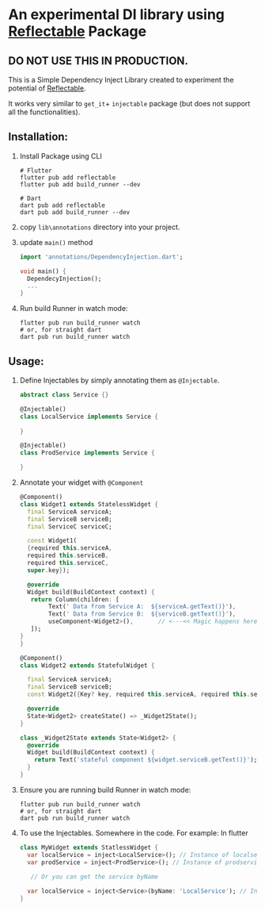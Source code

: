 # An experimental DI library using [Reflectable](https://pub.dev/packages/reflectable) Package

## DO NOT USE THIS IN PRODUCTION.

This is a Simple Dependency Inject Library created to experiment the potential
of [Reflectable](https://pub.dev/packages/reflectable).

It works very similar to `get_it`+ `injectable` package (but does not support all the
functionalities).

## Installation:

1. Install Package using CLI
    ```shell
    # Flutter
    flutter pub add reflectable 
    flutter pub add build_runner --dev
    
    # Dart
    dart pub add reflectable 
    dart pub add build_runner --dev
    ```

2. copy `lib\annotations` directory into your project.

3. update `main()` method
    ```dart
    import 'annotations/DependencyInjection.dart';
   
    void main() {
      DependecyInjection();
      ...
    }
    ```
4. Run build Runner in watch mode:
   ```shell
   flutter pub run build_runner watch
   # or, for straight dart
   dart pub run build_runner watch 
   ```

## Usage:

1. Define Injectables by simply annotating them as `@Injectable`.

   ```dart
   abstract class Service {}
   
   @Injectable()    
   class LocalService implements Service {
     
   }
   
   @Injectable()
   class ProdService implements Service {
   
   }
   ```

2. Annotate your widget with `@Component`
   ```dart
   @Component()
   class Widget1 extends StatelessWidget {
     final ServiceA serviceA;
     final ServiceB serviceB;
     final ServiceC serviceC;
   
     const Widget1(
     {required this.serviceA,
     required this.serviceB,
     required this.serviceC,
     super.key});
   
     @override
     Widget build(BuildContext context) {
      return Column(children: [
           Text(' Data from Service A:  ${serviceA.getText()}'),
           Text(' Data from Service B:  ${serviceB.getText()}'),
           useComponent<Widget2>(),       // <---<< Magic happens here.
      ]);
   }
   }
   
   @Component()
   class Widget2 extends StatefulWidget {
   
     final ServiceA serviceA;
     final ServiceB serviceB;
     const Widget2({Key? key, required this.serviceA, required this.serviceB}) : super(key: key);
   
     @override
     State<Widget2> createState() => _Widget2State();
   }
   
   class _Widget2State extends State<Widget2> {
     @override
     Widget build(BuildContext context) {
       return Text('stateful component ${widget.serviceB.getText()}');
     }
   }
   ```

4. Ensure you are running build Runner in watch mode:
   ```shell
   flutter pub run build_runner watch
   # or, for straight dart
   dart pub run build_runner watch 
   ```

5. To use the Injectables. Somewhere in the code. For example: In flutter
   ```dart
   class MyWidget extends StatlessWidget {
     var localService = inject<LocalService>(); // Instance of localservice
     var prodService = inject<ProdService>(); // Instance of prodservice
     
      // Or you can get the service byName
   
     var localService = inject<Service>(byName: 'LocalService'); // Instance of localservice 
   }
   ```

